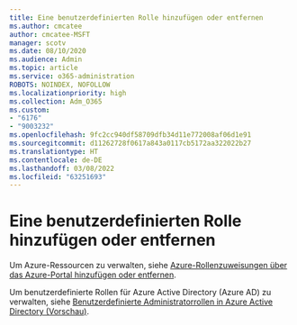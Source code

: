 ```yaml
---
title: Eine benutzerdefinierten Rolle hinzufügen oder entfernen
ms.author: cmcatee
author: cmcatee-MSFT
manager: scotv
ms.date: 08/10/2020
ms.audience: Admin
ms.topic: article
ms.service: o365-administration
ROBOTS: NOINDEX, NOFOLLOW
ms.localizationpriority: high
ms.collection: Adm_O365
ms.custom:
- "6176"
- "9003232"
ms.openlocfilehash: 9fc2cc940df58709dfb34d11e772008af06d1e91
ms.sourcegitcommit: d11262728f0617a843a0117cb5172aa322022b27
ms.translationtype: HT
ms.contentlocale: de-DE
ms.lasthandoff: 03/08/2022
ms.locfileid: "63251693"
---
```

# <a name="add-or-remove-a-custom-role"></a>Eine benutzerdefinierten Rolle hinzufügen oder entfernen

Um Azure-Ressourcen zu verwalten, siehe [Azure-Rollenzuweisungen über das Azure-Portal hinzufügen oder entfernen](https://docs.microsoft.com/azure/role-based-access-control/role-assignments-portal).

Um benutzerdefinierte Rollen für Azure Active Directory (Azure AD) zu verwalten, siehe [Benutzerdefinierte Administratorrollen in Azure Active Directory (Vorschau)](https://docs.microsoft.com/azure/active-directory/users-groups-roles/roles-custom-overview).
